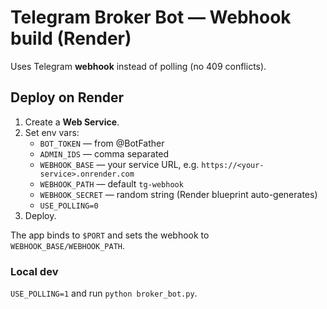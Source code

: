 # Telegram Broker Bot — Webhook build (Render)

Uses Telegram **webhook** instead of polling (no 409 conflicts).

## Deploy on Render
1. Create a **Web Service**.
2. Set env vars:
   - `BOT_TOKEN` — from @BotFather
   - `ADMIN_IDS` — comma separated
   - `WEBHOOK_BASE` — your service URL, e.g. `https://<your-service>.onrender.com`
   - `WEBHOOK_PATH` — default `tg-webhook`
   - `WEBHOOK_SECRET` — random string (Render blueprint auto-generates)
   - `USE_POLLING=0`
3. Deploy.

The app binds to `$PORT` and sets the webhook to `WEBHOOK_BASE/WEBHOOK_PATH`.

### Local dev
`USE_POLLING=1` and run `python broker_bot.py`.

